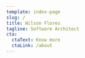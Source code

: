 ```yaml
---
template: index-page
slug: /
title: Wilson Flores
tagline: Software Architect
cta:
  ctaText: Know more
  ctaLink: /about
---
```

